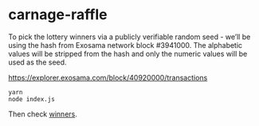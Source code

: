 # carnage-raffle

To pick the lottery winners via a publicly verifiable random seed - we’ll be using the hash from Exosama network block #3941000. The alphabetic values will be stripped from the hash and only the numeric values will be used as the seed.

https://explorer.exosama.com/block/40920000/transactions

```
yarn
node index.js
```

Then check [winners](./winners.json).
